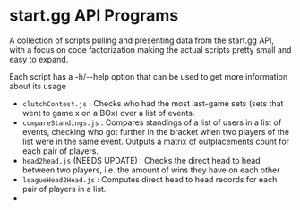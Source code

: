 # start.gg API Programs

A collection of scripts pulling and presenting data from the start.gg API, with a focus on code factorization making the actual scripts pretty small and easy to expand.    

Each script has a -h/--help option that can be used to get more information about its usage  

- `clutchContest.js` : Checks who had the most last-game sets (sets that went to game x on a BOx) over a list of events. 
- `compareStandings.js` : Compares standings of a list of users in a list of events, checking who got further in the bracket when two players of the list were in the same event. Outputs a matrix of outplacements count for each pair of players.
- `head2head.js` (NEEDS UPDATE) : Checks the direct head to head between two players, i.e. the amount of wins they have on each other
- `leagueHead2Head.js` : Computes direct head to head records for each pair of players in a list.
- 